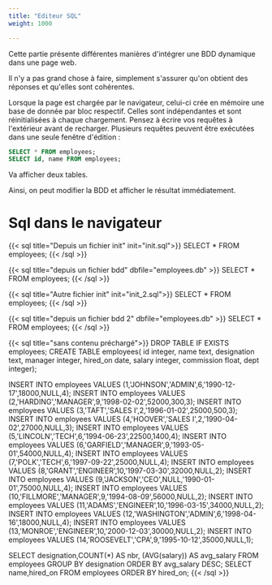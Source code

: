 ```yaml
---
title: "Editeur SQL"
weight: 1000

---
```


Cette partie présente différentes manières d'intégrer une BDD dynamique dans une page web.

Il n'y a pas grand chose à faire, simplement s'assurer qu'on obtient des réponses et qu'elles sont cohérentes.


Lorsque la page est chargée par le navigateur, celui-ci crée en mémoire une base de donnée par bloc respectif.
Celles sont indépendantes et sont réinitialisées à chaque chargement. Pensez à écrire vos requêtes à l'extérieur avant de recharger.
Plusieurs requêtes peuvent être exécutées dans une seule fenêtre d'édition :

```sql
SELECT * FROM employees;
SELECT id, name FROM employees;
```

Va afficher deux tables.

Ainsi, on peut modifier la BDD et afficher le résultat immédiatement.

# Sql dans le navigateur



{{< sql title="Depuis un fichier init" init="init.sql">}}
SELECT * FROM employees;
{{< /sql >}}



{{< sql title="depuis un fichier bdd" dbfile="employees.db" >}}
SELECT * FROM employees;
{{< /sql >}}


{{< sql title="Autre fichier init" init="init_2.sql">}}
SELECT * FROM employees;
{{< /sql >}}


{{< sql title="depuis un fichier bdd 2" dbfile="employees.db" >}}
SELECT * FROM employees;
{{< /sql >}}

{{< sql title="sans contenu préchargé">}}
DROP TABLE IF EXISTS employees;
CREATE TABLE employees( id          integer,  name    text,
                          designation text,     manager integer,
                          hired_on    date,     salary  integer,
                          commission  float,    dept    integer);

  INSERT INTO employees VALUES (1,'JOHNSON','ADMIN',6,'1990-12-17',18000,NULL,4);
  INSERT INTO employees VALUES (2,'HARDING','MANAGER',9,'1998-02-02',52000,300,3);
  INSERT INTO employees VALUES (3,'TAFT','SALES I',2,'1996-01-02',25000,500,3);
  INSERT INTO employees VALUES (4,'HOOVER','SALES I',2,'1990-04-02',27000,NULL,3);
  INSERT INTO employees VALUES (5,'LINCOLN','TECH',6,'1994-06-23',22500,1400,4);
  INSERT INTO employees VALUES (6,'GARFIELD','MANAGER',9,'1993-05-01',54000,NULL,4);
  INSERT INTO employees VALUES (7,'POLK','TECH',6,'1997-09-22',25000,NULL,4);
  INSERT INTO employees VALUES (8,'GRANT','ENGINEER',10,'1997-03-30',32000,NULL,2);
  INSERT INTO employees VALUES (9,'JACKSON','CEO',NULL,'1990-01-01',75000,NULL,4);
  INSERT INTO employees VALUES (10,'FILLMORE','MANAGER',9,'1994-08-09',56000,NULL,2);
  INSERT INTO employees VALUES (11,'ADAMS','ENGINEER',10,'1996-03-15',34000,NULL,2);
  INSERT INTO employees VALUES (12,'WASHINGTON','ADMIN',6,'1998-04-16',18000,NULL,4);
  INSERT INTO employees VALUES (13,'MONROE','ENGINEER',10,'2000-12-03',30000,NULL,2);
  INSERT INTO employees VALUES (14,'ROOSEVELT','CPA',9,'1995-10-12',35000,NULL,1);

SELECT designation,COUNT(*) AS nbr, (AVG(salary)) AS avg_salary FROM employees GROUP BY designation ORDER BY avg_salary DESC;
SELECT name,hired_on FROM employees ORDER BY hired_on;
{{< /sql >}}
